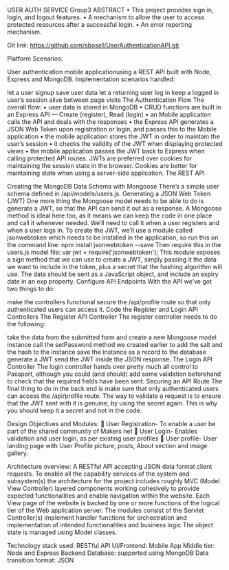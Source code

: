 USER AUTH SERVICE Group3 ABSTRACT •	This project provides sign in, login, and logout features. •	A mechanism to allow the user to access protected resources after a successful login. •	An error reporting mechanism.

Git link: https://github.com/sbose1/UserAuthenticationAPI.git

Platform Scenarios:

User authentication mobile applicationusing a REST API built with Node, Express and MongoDB. Implementation scenarios handled:

let a user signup
save user data
let a returning user log in
keep a logged in user’s session alive between page visits
The Authentication Flow The overall flow: •	user data is stored in MongoDB •	CRUD functions are built in an Express API — Create (register), Read (login) •	an Mobile application calls the API and deals with the responses •	the Express API generates a JSON Web Token upon registration or login, and passes this to the Mobile application •	the mobile application stores the JWT in order to maintain the user’s session •	it checks the validity of the JWT when displaying protected views • the mobile application passes the JWT back to Express when calling protected API routes. JWTs are preferred over cookies for maintaining the session state in the browser. Cookies are better for maintaining state when using a server-side application. The REST API

Creating the MongoDB Data Schema with Mongoose There’s a simple user schema defined in /api/models/users.js. Generating a JSON Web Token (JWT) One more thing the Mongoose model needs to be able to do is generate a JWT, so that the API can send it out as a response. A Mongoose method is ideal here too, as it means we can keep the code in one place and call it whenever needed. We’ll need to call it when a user registers and when a user logs in. To create the JWT, we’ll use a module called jsonwebtoken which needs to be installed in the application, so run this on the command line: npm install jsonwebtoken --save Then require this in the users.js model file: var jwt = require('jsonwebtoken'); This module exposes a sign method that we can use to create a JWT, simply passing it the data we want to include in the token, plus a secret that the hashing algorithm will use. The data should be sent as a JavaScript object, and include an expiry date in an exp property. Configure API Endpoints With the API we’ve got two things to do:

make the controllers functional
secure the /api/profile route so that only authenticated users can access it. Code the Register and Login API Controllers
The Register API Controller The register controller needs to do the following:

take the data from the submitted form and create a new Mongoose model instance
call the setPassword method we created earlier to add the salt and the hash to the instance
save the instance as a record to the database
generate a JWT
send the JWT inside the JSON response. The Login API Controller The login controller hands over pretty much all control to Passport, although you could (and should) add some validation beforehand to check that the required fields have been sent.
Securing an API Route The final thing to do in the back end is make sure that only authenticated users can access the /api/profile route. The way to validate a request is to ensure that the JWT sent with it is genuine, by using the secret again. This is why you should keep it a secret and not in the code.

Design Objectives and Modules: 	User Registration- To enable a user be part of the shared community of Makers net 	User Login- Enables validation and user login, as per existing user profiles 	User profile- User landing page with User Profile picture, posts, About section and image gallery.

Architecture overview: A RESTful API accepting JSON data format client requests. To enable all the capability services of the system and subsystem(s) the architecture for the project includes roughly MVC (Model View Controller) layered components working cohesively to provide expected functionalities and enable navigation within the website. Each View page of the website is backed by one or more functions of the logical tier of the Web application server. The modules consist of the Servlet Controller(s) implement handler functions for orchestration and implementation of intended functionalities and business logic The object state is managed using Model classes.

Technology stack used: RESTful API UI/Frontend: Mobile App Middle tier: Node and Express Backend Database: supported using MongoDB Data transition format: JSON
